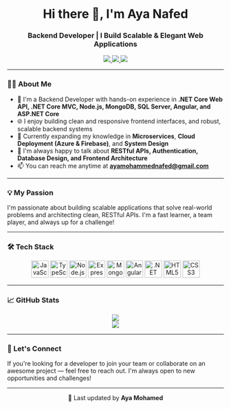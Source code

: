 <h1 align="center">Hi there 👋, I'm Aya Nafed</h1>
<h3 align="center">Backend Developer | I Build Scalable & Elegant Web Applications</h3>

<p align="center">
  <a href="https://www.linkedin.com/in/aya-mohamed-nafed/" target="_blank">
    <img src="https://img.shields.io/badge/LinkedIn-blue?logo=linkedin&style=for-the-badge" />
  </a>
<a href="mailto:ayamohammednafed@gmail.com" title="Send Email">
  <img src="https://img.shields.io/badge/Gmail-red?logo=gmail&style=for-the-badge" />
</a>

  <a href="https://drive.google.com/file/d/1N0iqMM4TvEaJtMV0in5MgJpGp3iB3hbU/view?usp=sharing" target="_blank">
    <img src="https://img.shields.io/badge/My%20CV-blue?style=for-the-badge&logo=google-drive&logoColor=white" />
  </a>
</p>

---

### 👩‍💻 About Me

- 💼 I'm a Backend Developer with hands-on experience in **.NET Core Web API, .NET Core MVC, Node.js, MongoDB, SQL Server, Angular, and ASP.NET Core**
- 🌐 I enjoy building clean and responsive frontend interfaces, and robust, scalable backend systems
- 🧠 Currently expanding my knowledge in **Microservices**, **Cloud Deployment (Azure & Firebase)**, and **System Design**
- 💬 I'm always happy to talk about **RESTful APIs, Authentication, Database Design, and Frontend Architecture**
- 📫 You can reach me anytime at **ayamohammednafed@gmail.com**


---

### 💡 My Passion

I'm passionate about building scalable applications that solve real-world problems and architecting clean, RESTful APIs. 
I'm a fast learner, a team player, and always up for a challenge!

---

### 🛠️ Tech Stack

<p align="center">
  <img src="https://cdn.jsdelivr.net/gh/devicons/devicon/icons/javascript/javascript-original.svg" title="JavaScript" height="40"/>
  <img src="https://cdn.jsdelivr.net/gh/devicons/devicon/icons/typescript/typescript-original.svg" title="TypeScript" height="40"/>
  <img src="https://cdn.jsdelivr.net/gh/devicons/devicon/icons/nodejs/nodejs-original.svg" title="Node.js" height="40"/>
  <img src="https://cdn.jsdelivr.net/gh/devicons/devicon/icons/express/express-original.svg" title="Express.js" height="40"/>
  <img src="https://cdn.jsdelivr.net/gh/devicons/devicon/icons/mongodb/mongodb-original.svg" title="MongoDB" height="40"/>
    <img src="https://cdn.jsdelivr.net/gh/devicons/devicon/icons/angularjs/angularjs-original.svg" title="Angular" height="40"/>
  <img src="https://cdn.jsdelivr.net/gh/devicons/devicon/icons/dot-net/dot-net-original.svg" title=".NET Core" height="40"/>
  <img src="https://cdn.jsdelivr.net/gh/devicons/devicon/icons/html5/html5-original.svg" title="HTML5" height="40"/>
  <img src="https://cdn.jsdelivr.net/gh/devicons/devicon/icons/css3/css3-original.svg" title="CSS3" height="40"/>
</p>

---

### 📈 GitHub Stats

<p align="center">
  <img src="https://github-readme-stats.vercel.app/api?username=AyaaMohammed&show_icons=true&theme=tokyonight" />
  <br/>
  <img src="https://github-readme-stats.vercel.app/api/top-langs/?username=AyaaMohammed&layout=compact&theme=tokyonight" />
</p>

---

### 🤝 Let's Connect

If you're looking for a developer to join your team or collaborate on an awesome project — feel free to reach out. I'm always open to new opportunities and challenges!

---

<p align="center">📝 Last updated by <b>Aya Mohamed</b></p>
